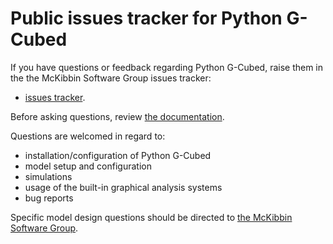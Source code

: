 # Public issues tracker for Python G-Cubed

If you have questions or feedback regarding Python G-Cubed, 
raise them in the the McKibbin Software Group issues tracker:

- [issues tracker](https://github.com/McKibbin-Software-Group/issues/issues).

Before asking questions, review [the documentation](https://documentation.gcubed.com/).

Questions are welcomed in regard to:

- installation/configuration of Python G-Cubed
- model setup and configuration
- simulations
- usage of the built-in graphical analysis systems
- bug reports

Specific model design questions should be directed to
[the McKibbin Software Group](https://www.sensiblepolicy.com/). 


